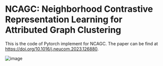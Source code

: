 # NCAGC: Neighborhood Contrastive Representation Learning for Attributed Graph Clustering
This is the code of Pytorch implement for NCAGC. The paper can be find at https://doi.org/10.1016/j.neucom.2023.126880.

![image](https://github.com/wangtong627/NCAGC/blob/main/framework.png)

